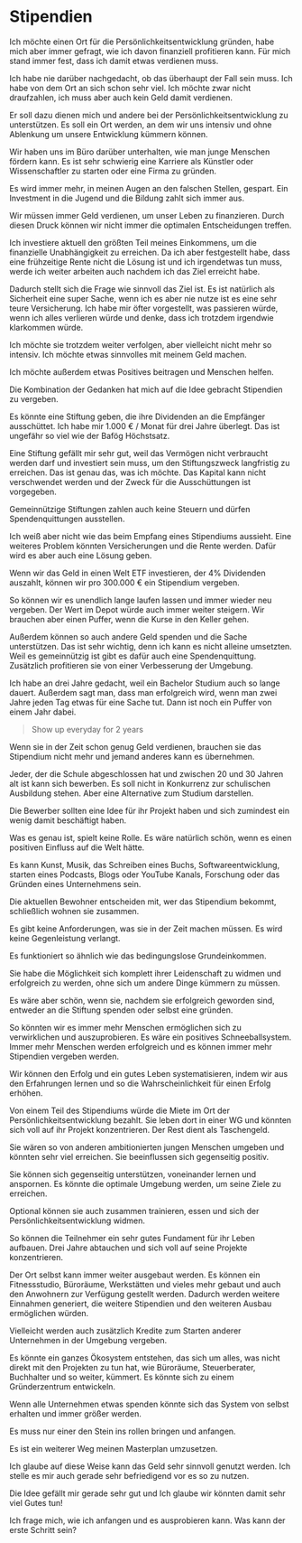 # Stipendien

Ich möchte einen Ort für die Persönlichkeitsentwicklung gründen, habe mich aber immer gefragt, wie ich davon finanziell profitieren kann. Für mich stand immer fest, dass ich damit etwas verdienen muss.

Ich habe nie darüber nachgedacht, ob das überhaupt der Fall sein muss. Ich habe von dem Ort an sich schon sehr viel. Ich möchte zwar nicht draufzahlen, ich muss aber auch kein Geld damit verdienen.

Er soll dazu dienen mich und andere bei der Persönlichkeitsentwicklung zu unterstützen. Es soll ein Ort werden, an dem wir uns intensiv und ohne Ablenkung um unsere Entwicklung kümmern können.

Wir haben uns im Büro darüber unterhalten, wie man junge Menschen fördern kann. Es ist sehr schwierig eine Karriere als Künstler oder Wissenschaftler zu starten oder eine Firma zu gründen.

Es wird immer mehr, in meinen Augen an den falschen Stellen, gespart. Ein Investment in die Jugend und die Bildung zahlt sich immer aus.

Wir müssen immer Geld verdienen, um unser Leben zu finanzieren. Durch diesen Druck können wir nicht immer die optimalen Entscheidungen treffen.

Ich investiere aktuell den größten Teil meines Einkommens, um die finanzielle Unabhängigkeit zu erreichen. Da ich aber festgestellt habe, dass eine frühzeitige Rente nicht die Lösung ist und ich irgendetwas tun muss, werde ich weiter arbeiten auch nachdem ich das Ziel erreicht habe.

Dadurch stellt sich die Frage wie sinnvoll das Ziel ist. Es ist natürlich als Sicherheit eine super Sache, wenn ich es aber nie nutze ist es eine sehr teure Versicherung. Ich habe mir öfter vorgestellt, was passieren würde, wenn ich alles verlieren würde und denke, dass ich trotzdem irgendwie klarkommen würde.

Ich möchte sie trotzdem weiter verfolgen, aber vielleicht nicht mehr so intensiv. Ich möchte etwas sinnvolles mit meinem Geld machen.

Ich möchte außerdem etwas Positives beitragen und Menschen helfen.

Die Kombination der Gedanken hat mich auf die Idee gebracht Stipendien zu vergeben.

Es könnte eine Stiftung geben, die ihre Dividenden an die Empfänger ausschüttet. Ich habe mir 1.000 € / Monat für drei Jahre überlegt. Das ist ungefähr so viel wie der Bafög Höchstsatz.

Eine Stiftung gefällt mir sehr gut, weil das Vermögen nicht verbraucht werden darf und investiert sein muss, um den Stiftungszweck langfristig zu erreichen. Das ist genau das, was ich möchte. Das Kapital kann nicht verschwendet werden und der Zweck für die Ausschüttungen ist vorgegeben.

Gemeinnützige Stiftungen zahlen auch keine Steuern und dürfen Spendenquittungen ausstellen. 

Ich weiß aber nicht wie das beim Empfang eines Stipendiums aussieht. Eine weiteres Problem könnten Versicherungen und die Rente werden. Dafür wird es aber auch eine Lösung geben.

Wenn wir das Geld in einen Welt ETF investieren, der 4% Dividenden auszahlt, können wir pro 300.000 € ein Stipendium vergeben. 

So können wir es unendlich lange laufen lassen und immer wieder neu vergeben. Der Wert im Depot würde auch immer weiter steigern. Wir brauchen aber einen Puffer, wenn die Kurse in den Keller gehen.

Außerdem können so auch andere Geld spenden und die Sache unterstützen. Das ist sehr wichtig, denn ich kann es nicht alleine umsetzten. Weil es gemeinnützig ist gibt es dafür auch eine Spendenquittung. Zusätzlich profitieren sie von einer Verbesserung der Umgebung.

Ich habe an drei Jahre gedacht, weil ein Bachelor Studium auch so lange dauert. Außerdem sagt man, dass man erfolgreich wird, wenn man zwei Jahre jeden Tag etwas für eine Sache tut. Dann ist noch ein Puffer von einem Jahr dabei.

> Show up everyday for 2 years

Wenn sie in der Zeit schon genug Geld verdienen, brauchen sie das Stipendium nicht mehr und jemand anderes kann es übernehmen.

Jeder, der die Schule abgeschlossen hat und zwischen 20 und 30 Jahren alt ist kann sich bewerben. Es soll nicht in Konkurrenz zur schulischen Ausbildung stehen. Aber eine Alternative zum Studium darstellen.

Die Bewerber sollten eine Idee für ihr Projekt haben und sich zumindest ein wenig damit beschäftigt haben.

Was es genau ist, spielt keine Rolle. Es wäre natürlich schön, wenn es einen positiven Einfluss auf die Welt hätte.

Es kann Kunst, Musik, das Schreiben eines Buchs, Softwareentwicklung, starten eines Podcasts, Blogs oder YouTube Kanals, Forschung oder das Gründen eines Unternehmens sein.

Die aktuellen Bewohner entscheiden mit, wer das Stipendium bekommt, schließlich wohnen sie zusammen.

Es gibt keine Anforderungen, was sie in der Zeit machen müssen. Es wird keine Gegenleistung verlangt.

Es funktioniert so ähnlich wie das bedingungslose Grundeinkommen.

Sie habe die Möglichkeit sich komplett ihrer Leidenschaft zu widmen und erfolgreich zu werden, ohne sich um andere Dinge kümmern zu müssen.

Es wäre aber schön, wenn sie, nachdem sie erfolgreich geworden sind, entweder an die Stiftung spenden oder selbst eine gründen.

So könnten wir es immer mehr Menschen ermöglichen sich zu verwirklichen und auszuprobieren. Es wäre ein positives Schneeballsystem. Immer mehr Menschen werden erfolgreich und es können immer mehr Stipendien vergeben werden.

Wir können den Erfolg und ein gutes Leben systematisieren, indem wir aus den Erfahrungen lernen und so die Wahrscheinlichkeit für einen Erfolg erhöhen.

Von einem Teil des Stipendiums würde die Miete im Ort der Persönlichkeitsentwicklung bezahlt. Sie leben dort in einer WG und könnten sich voll auf ihr Projekt konzentrieren. Der Rest dient als Taschengeld.

Sie wären so von anderen ambitionierten jungen Menschen umgeben und könnten sehr viel erreichen. Sie beeinflussen sich gegenseitig positiv.

Sie können sich gegenseitig unterstützen, voneinander lernen und anspornen. Es könnte die optimale Umgebung werden, um seine Ziele zu erreichen.

Optional können sie auch zusammen trainieren, essen und sich der Persönlichkeitsentwicklung widmen.

So können die Teilnehmer ein sehr gutes Fundament für ihr Leben aufbauen. Drei Jahre abtauchen und sich voll auf seine Projekte konzentrieren.

Der Ort selbst kann immer weiter ausgebaut werden. Es können ein Fitnessstudio, Büroräume, Werkstätten und vieles mehr gebaut und auch den Anwohnern zur Verfügung gestellt werden. Dadurch werden weitere Einnahmen generiert, die weitere Stipendien und den weiteren Ausbau ermöglichen würden.

Vielleicht werden auch zusätzlich Kredite zum Starten anderer Unternehmen in der Umgebung vergeben.

Es könnte ein ganzes Ökosystem entstehen, das sich um alles, was nicht direkt mit den Projekten zu tun hat, wie Büroräume, Steuerberater, Buchhalter und so weiter, kümmert. Es könnte sich zu einem Gründerzentrum entwickeln.

Wenn alle Unternehmen etwas spenden könnte sich das System von selbst erhalten und immer größer werden.

Es muss nur einer den Stein ins rollen bringen und anfangen.

Es ist ein weiterer Weg meinen Masterplan umzusetzen.

Ich glaube auf diese Weise kann das Geld sehr sinnvoll genutzt werden. Ich stelle es mir auch gerade sehr befriedigend vor es so zu nutzen.

Die Idee gefällt mir gerade sehr gut und Ich glaube wir könnten damit sehr viel Gutes tun!

Ich frage mich, wie ich anfangen und es ausprobieren kann. Was kann der erste Schritt sein?